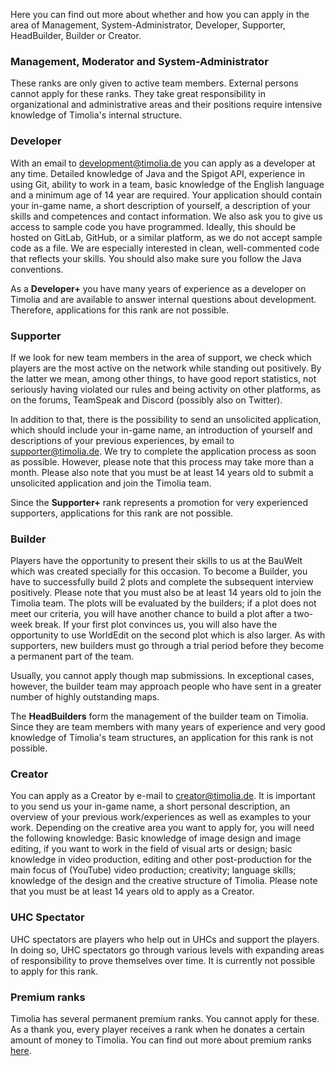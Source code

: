 Here you can find out more about whether and how you can apply in the area of Management, System-Administrator, Developer, Supporter, HeadBuilder, Builder or Creator.

### Management, Moderator and System-Administrator
These ranks are only given to active team members. External persons cannot apply for these ranks. 
They take great responsibility in organizational and administrative areas and their positions require intensive knowledge of Timolia's internal structure.


### Developer
With an email to <a href="mailto:development@timolia.de">development@timolia.de</a> you can apply as a developer at any time.
Detailed knowledge of Java and the Spigot API, experience in using Git, ability to work in a team, basic knowledge of the English language and a minimum age of 14 year are required.
Your application should contain your in-game name, a short description of yourself, a description of your skills and competences and contact information. 
We also ask you to give us access to sample code you have programmed. Ideally, this should be hosted on GitLab, GitHub, or a similar platform, as we do not accept sample code as a file.
We are especially interested in clean, well-commented code that reflects your skills. You should also make sure you follow the Java conventions.
  
As a <b>Developer+</b> you have many years of experience as a developer on Timolia and are available to answer internal questions about development. Therefore, applications for this rank are not possible.


### Supporter
If we look for new team members in the area of support, we check which players are the most active on the network while standing out positively.
By the latter we mean, among other things, to have good report statistics, not seriously having violated our rules and being activity on other platforms, as on the forums, TeamSpeak and Discord (possibly also on Twitter).

In addition to that, there is the possibility to send an unsolicited application, which should include your in-game name, an introduction of yourself and descriptions of your previous experiences, by 
email to <a href="mailto:supporter@timolia.de">supporter@timolia.de</a>. We try to complete the application process as soon as possible. However, please note that this process may take more than a month.
Please also note that you must be at least 14 years old to submit a unsolicited application and join the Timolia team.

Since the <b>Supporter+</b> rank represents a promotion for very experienced supporters, applications for this rank are not possible.


### Builder
Players have the opportunity to present their skills to us at the BauWelt which was created specially for this occasion.
To become a Builder, you have to successfully build 2 plots and complete the subsequent interview positively.
Please note that you must also be at least 14 years old to join the Timolia team.
The plots will be evaluated by the builders; if a plot does not meet our criteria, you will have another chance to build a plot after a two-week break.
If your first plot convinces us, you will also have the opportunity to use WorldEdit on the second plot which is also larger.
As with supporters, new builders must go through a trial period before they become a permanent part of the team.

Usually, you cannot apply though map submissions. In exceptional cases, however, the builder team may approach 
people who have sent in a greater number of highly outstanding maps.

The <b>HeadBuilders</b> form the management of the builder team on Timolia. Since they are team members with many years of experience and very good knowledge of Timolia's team structures, an application for this rank is not possible.


### Creator

You can apply as a Creator by e-mail to <a href="mailto:creator@timolia.de">creator@timolia.de</a>. It is important to you send us your in-game name, a short personal description, 
an overview of your previous work/experiences as well as examples to your work. Depending on the creative area you want to apply for, you will need the 
following knowledge: Basic knowledge of image design and image editing, if you want to work in the field of visual arts or design; 
basic knowledge in video production, editing and other post-production for the main focus of (YouTube) video production; 
creativity; language skills; knowledge of the design and the creative structure of Timolia.
Please note that you must be at least 14 years old to apply as a Creator.


### UHC Spectator
UHC spectators are players who help out in UHCs and support the players.
In doing so, UHC spectators go through various levels with expanding areas of responsibility to prove themselves over time.
It is currently not possible to apply for this rank.


### Premium ranks
Timolia has several permanent premium ranks. You cannot apply for these. As a thank you, every player receives a rank when he donates a certain amount of money to Timolia. 
You can find out more about premium ranks [here](/ranks/premium/).